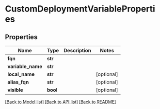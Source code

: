 # CustomDeploymentVariableProperties

## Properties
Name | Type | Description | Notes
------------ | ------------- | ------------- | -------------
**fqn** | **str** |  | 
**variable_name** | **str** |  | 
**local_name** | **str** |  | [optional] 
**alias_fqn** | **str** |  | [optional] 
**visible** | **bool** |  | [optional] 

[[Back to Model list]](../README.md#documentation-for-models) [[Back to API list]](../README.md#documentation-for-api-endpoints) [[Back to README]](../README.md)


